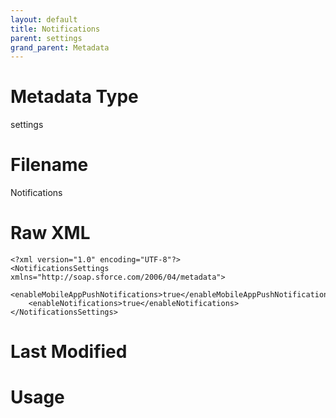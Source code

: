 ```yaml
---
layout: default
title: Notifications
parent: settings
grand_parent: Metadata
---
```

# Metadata Type
settings


# Filename 
Notifications


# Raw XML
```
<?xml version="1.0" encoding="UTF-8"?>
<NotificationsSettings xmlns="http://soap.sforce.com/2006/04/metadata">
    <enableMobileAppPushNotifications>true</enableMobileAppPushNotifications>
    <enableNotifications>true</enableNotifications>
</NotificationsSettings>
```


# Last Modified


# Usage
